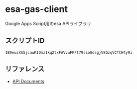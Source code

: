 # esa-gas-client
Google Apps Script用のesa APIライブラリ

## スクリプトID
`1B9euzXS5jcawK1Dmz1kq2txFAVvuFPFt79sioGdsgjVEGzqVCTCH4y9i`

## リファレンス
- [API Documents](https://docs.esa.io/posts/102)
